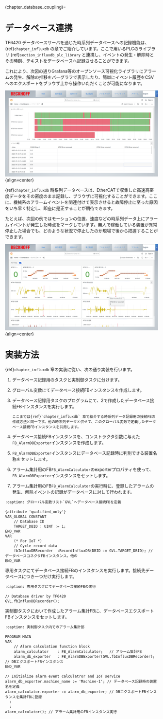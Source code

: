 (chapter_database_coupling)=
# データベース連携

TF6420 データベースサーバを通じた時系列データベースへの記録機能は、{ref}`chapter_influxdb` の章でご紹介しています。ここで用いるPLCのライブラリ {ref}`section_influxdb_plc_library` と連携し、イベントの発生・解除時とその時刻、テキストをデータベースへ記録させることができます。

これにより、次図の通りGrafana等のオープンソース可視化ライブラリにアラームの発生、解除の推移をバーグラフで表示したり、簡単にイベント履歴をCSVへのエクスポートをブラウザ上から操作いただくことが可能になります。

![](../influxdb/assets/alarm_log.png){align=center}

{ref}`chapter_influxdb` 時系列データベースは、EtherCATで収集した高速高密度データをその密度のまま記録し、ブラウザに可視化することができます。ここに、機械系のアラームイベントを関連付けて表示させると故障停止に至った原因をいち早く特定し、即座に是正することが期待できます。

たとえば、次図の例ではモーションの位置、速度などの時系列データ上にアラームイベントが発生した時点をマークしています。無人で稼働している装置が異常停止した場合でも、どのような状況で停止したのか現場で後から把握することができます。

![](../influxdb/assets/xts_log.png){align=center}

# 実装方法

{ref}`chapter_influxdb` 章の実装に従い、次の通り実装を行います。

1. データベース記録用のタスクと実制御タスクに分けます。
2. グローバル変数にてデータベース接続FBインスタンスを作成します。
3. データベース記録用タスクのプログラムにて、2で作成したデータベース接続FBインスタンスを実行します。

	```{note} 
	ここまでは{ref}`chapter_influxdb` 章で紹介する時系列データ記録用の接続FBの作成方法と同一です。他の時系列データと併せて、このグローバル変数で定義したデータベース接続FBインスタンスを共用します。
	```

4. データベース接続FBインスタンスを、コンストラクタ引数に与えた`FB_AlarmDBExporter`インスタンスを作成します。

5. `FB_AlarmDBExporter`インスタンスにデータベース記録時に判別できる装置名称をセットします。

6. アラーム集計用のFB`FB_AlarmCalculator`のexporterプロパティを使って、`FB_AlarmDBExporter`インスタンスをセットします。

7. アラーム集計用のFB`FB_AlarmCalculator`の実行時に、登録したアラームの発生、解除イベントの記録がデータベースに対して行われます。


```{code-block} iecst
:caption: グローバル変数リスト`GVL`へデータベース接続FBを定義

{attribute 'qualified_only'}
VAR_GLOBAL CONSTANT
	// Database ID
	TARGET_DBID : UINT := 1;
END_VAR
VAR
	(* For IoT *)
	// Cycle record data
	fbInfluxDBRecorder	:RecordInfluxDB(DBID := GVL.TARGET_DBID); // データベースコネクタFBインスタンス。他の
END_VAR
```

専用タスクにてデータベース接続FBのインスタンスを実行します。接続先データベースにつき一つだけ実行します。

```{code-block} iecst
:caption: 専用タスクにてデータベース接続FBの実行

// Database driver by TF6420
GVL.fbInfluxDBRecorder();
```

実制御タスクにおいて作成したアラーム集計FBに、データベースエクスポートFBインスタンスをセットします。

```{code-block} iecst
:caption: 実制御タスク内でのアラーム集計部

PROGRAM MAIN
VAR
	// Alarm calculation function block
	alarm_calculator    : FB_AlarmCalculator;	// アラーム集計FB
	alarm_db_exporter   : FB_AlarmDBExporter(GVL.fbInfluxDBRecorder); // DBエクスポートFBインスタンス
END_VAR

// Initialize alarm event calculatror and IoT service
alarm_db_exporter.machine_name := 'Machine-1'; // データベース記録時の装置名を定義
alarm_calculator.exporter := alarm_db_exporter; // DBエクスポートFBインスタンスを集計FBに登録
  :
  :
alarm_calculator(); // アラーム集計用のFBインスタンス実行
```